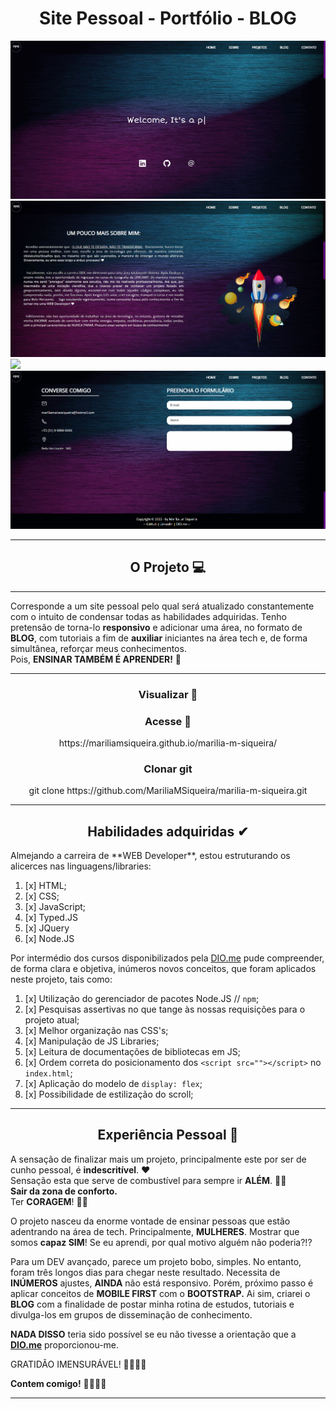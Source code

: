 <div align="center"><h1>Site Pessoal - Portfólio - BLOG </h1></div>

![](https://github.com/MariliaMSiqueira/marilia-m-siqueira/blob/main/assets/imgs/layout.gif)
![](https://github.com/MariliaMSiqueira/marilia-m-siqueira/blob/main/assets/imgs/layout-aboutme.JPG)
![](https://github.com/MariliaMSiqueira/marilia-m-siqueira/blob/main/assets/imgs/project-layout.gif)
![](https://github.com/MariliaMSiqueira/marilia-m-siqueira/blob/main/assets/imgs/layout-contact.gif)

---

<div align="center"><h2>O Projeto 💻</h2></div>

---

Corresponde a um site pessoal pelo qual será atualizado constantemente com o intuito de condensar todas as habilidades adquiridas. Tenho pretensão de torna-lo **responsivo** e adicionar uma área, no formato de **BLOG**, com tutoriais a fim de **auxiliar** iniciantes na área tech e, de forma simultânea, reforçar meus conhecimentos. <br>
Pois, **ENSINAR TAMBÉM É APRENDER!** 🤩

---

<div align="center"><h3>Visualizar 👀 </h3></div>

<div align="center"><h3>Acesse 🔗 </h3></div>

<div align="center">https://mariliamsiqueira.github.io/marilia-m-siqueira/</div>

<div align="center"><h3>Clonar git </h3></div>

   <div align="center"> git clone https://github.com/MariliaMSiqueira/marilia-m-siqueira.git</div>

---

<div align="center"><h2>Habilidades adquiridas ✔ </h2></div>
Almejando a carreira de **WEB Developer**, estou estruturando os alicerces nas linguagens/libraries:

1. [x] HTML;
1. [x] CSS;
1. [x] JavaScript;
1. [x] Typed.JS
1. [x] JQuery
1. [x] Node.JS

Por intermédio dos cursos disponibilizados pela [DIO.me](https://web.dio.me/users/mariliamatiassiqueira?tab=achievements) pude compreender, de forma clara e objetiva, inúmeros novos conceitos, que foram aplicados neste projeto, tais como:

1.  [x] Utilização do gerenciador de pacotes Node.JS // `npm`;
2.  [x] Pesquisas assertivas no que tange às nossas requisições para o projeto atual;
3.  [x] Melhor organização nas CSS's;
4.  [x] Manipulação de JS Libraries;
5.  [x] Leitura de documentações de bibliotecas em JS;
6.  [x] Ordem correta do posicionamento dos `<script src=""></script>` no `index.html`;
7.  [x] Aplicação do modelo de `display: flex`;
8.  [x] Possibilidade de estilização do scroll;

---

<div align="center"><h2>Experiência Pessoal 🤩 </h2></div>

A sensação de finalizar mais um projeto, principalmente este por ser de cunho pessoal, é **indescritível**. ❤ <br>
Sensação esta que serve de combustível para sempre ir **ALÉM**. 🚀🚀 <br>
**Sair da zona de conforto.** <br>
Ter **CORAGEM**! 💪🏻<br>

O projeto nasceu da enorme vontade de ensinar pessoas que estão adentrando na área de tech. Principalmente, **MULHERES**. Mostrar que somos **capaz SIM**! Se eu aprendi, por qual motivo alguém não poderia?!?<br>

Para um DEV avançado, parece um projeto bobo, simples. No entanto, foram três longos dias para chegar neste resultado. Necessita de **INÚMEROS** ajustes, **AINDA** não está responsivo. Porém, próximo passo é aplicar conceitos de **MOBILE FIRST** com o **BOOTSTRAP.** Ai sim, criarei o **BLOG** com a finalidade de postar minha rotina de estudos, tutoriais e divulga-los em grupos de disseminação de conhecimento.<br>

**NADA DISSO** teria sido possível se eu não tivesse a orientação que a **[DIO.me](https://web.dio.me/sign-in)** proporcionou-me. <br>

GRATIDÃO IMENSURÁVEL! 🙏🏻👏🏻      <br>

**Contem comigo!**   🤜🏻🤛🏻

---
